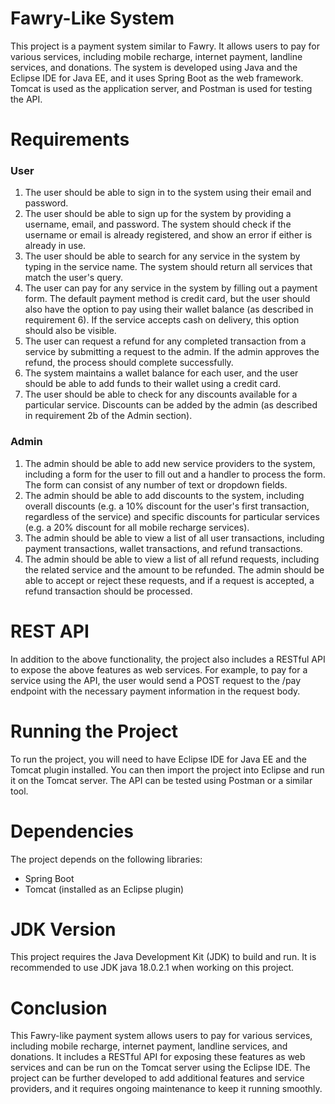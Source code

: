 # Fawry-Like System
This project is a payment system similar to Fawry. It allows users to pay for various services, including mobile recharge, internet payment, landline services, and donations. The system is developed using Java and the Eclipse IDE for Java EE, and it uses Spring Boot as the web framework. Tomcat is used as the application server, and Postman is used for testing the API.

# Requirements
### User
<ol>
<li>The user should be able to sign in to the system using their email and password.</li>
<li>The user should be able to sign up for the system by providing a username, email, and password. The system should check if the username or email is already registered, and show an error if either is already in use.</li>
<li>The user should be able to search for any service in the system by typing in the service name. The system should return all services that match the user's query.</li>
<li>The user can pay for any service in the system by filling out a payment form. The default payment method is credit card, but the user should also have the option to pay using their wallet balance (as described in requirement 6). If the service accepts cash on delivery, this option should also be visible.</li>
<li>The user can request a refund for any completed transaction from a service by submitting a request to the admin. If the admin approves the refund, the process should complete successfully.</li>
<li>The system maintains a wallet balance for each user, and the user should be able to add funds to their wallet using a credit card.</li>
<li>The user should be able to check for any discounts available for a particular service. Discounts can be added by the admin (as described in requirement 2b of the Admin section).</li>
</ol>

### Admin
<ol>
<li>The admin should be able to add new service providers to the system, including a form for the user to fill out and a handler to process the form. The form can consist of any number of text or dropdown fields.</li>
<li>The admin should be able to add discounts to the system, including overall discounts (e.g. a 10% discount for the user's first transaction, regardless of the service) and specific discounts for particular services (e.g. a 20% discount for all mobile recharge services).</li>
<li>The admin should be able to view a list of all user transactions, including payment transactions, wallet transactions, and refund transactions.</li>
<li>The admin should be able to view a list of all refund requests, including the related service and the amount to be refunded. The admin should be able to accept or reject these requests, and if a request is accepted, a refund transaction should be processed.</li>
</ol>

# REST API
In addition to the above functionality, the project also includes a RESTful API to expose the above features as web services. For example, to pay for a service using the API, the user would send a POST request to the /pay endpoint with the necessary payment information in the request body.

# Running the Project
To run the project, you will need to have Eclipse IDE for Java EE and the Tomcat plugin installed. You can then import the project into Eclipse and run it on the Tomcat server. The API can be tested using Postman or a similar tool.

# Dependencies
The project depends on the following libraries:
<ul>
<li>Spring Boot</li>
<li>Tomcat (installed as an Eclipse plugin)</li>
</ul>

# JDK Version
This project requires the Java Development Kit (JDK) to build and run. It is recommended to use JDK java 18.0.2.1 when working on this project. 

# Conclusion
This Fawry-like payment system allows users to pay for various services, including mobile recharge, internet payment, landline services, and donations. It includes a RESTful API for exposing these features as web services and can be run on the Tomcat server using the Eclipse IDE. The project can be further developed to add additional features and service providers, and it requires ongoing maintenance to keep it running smoothly.
